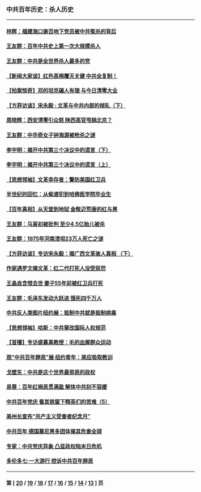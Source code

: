 ### 中共百年历史：杀人历史
---
#### [林辉：福建海口逾百地下党员被中共冤杀的背后](../../pages/nf1176106/n13878946.md?02070430) 
#### [王友群：百年中共史上第一次大规模杀人](../../pages/nf1176106/n13863785.md?02070430) 
#### [王友群：中共是全世界杀人最多的党](../../pages/nf1176106/n13860689.md?02070430) 
#### [【新闻大家谈】红色高棉覆灭关键 中共全复制！](../../pages/nf1176106/n13850222.md?02070430) 
#### [【拍案惊奇】邓的坦克碾人有理 与今日清零大业](../../pages/nf1176106/n13729574.md?02070430) 
#### [【方菲访谈】宋永毅 : 文革与中共内部的倾轧（下）](../../pages/nf1176106/n13486836.md?02070430) 
#### [周晓辉：西安清零引众怒 陕西高官甩锅北京？](../../pages/nf1176106/n13484627.md?02070430) 
#### [王友群：中华奇女子钟海源被枪杀之谜](../../pages/nf1176106/n13430555.md?02070430) 
#### [李宇明：揭开中共第三个决议中的谎言（下）](../../pages/nf1176106/n13389389.md?02070430) 
#### [李宇明：揭开中共第三个决议中的谎言（上）](../../pages/nf1176106/n13388697.md?02070430) 
#### [【思想领袖】文革幸存者：警防美国红卫兵](../../pages/nf1176106/n13339289.md?02070430) 
#### [半世纪的回忆：从偷渡犯到哈佛医学院毕业生](../../pages/nf1176106/n13345328.md?02070430) 
#### [【百年真相】从天堂到地狱 金敬迈荒唐的红与黑](../../pages/nf1176106/n13336995.md?02070430) 
#### [王友群：马寅初被批判 至少4.5亿胎儿被杀](../../pages/nf1176106/n13260313.md?02070430) 
#### [王友群：1975年河南溃坝23万人死亡之谜](../../pages/nf1176106/n13231576.md?02070430) 
#### [【方菲访谈】专访宋永毅：揭广西文革骇人真相 （下）](../../pages/nf1176106/n13209074.md?02070430) 
#### [作家遇罗文揭文革：红二代打死人没受惩罚](../../pages/nf1176106/n13205254.md?02070430) 
#### [王晶垚含恨去世 妻子55年前被红卫兵打死](../../pages/nf1176106/n13203590.md?02070430) 
#### [王友群：毛泽东发动大跃进 饿死四千万人](../../pages/nf1176106/n13177158.md?02070430) 
#### [中共反人类图片纽约展：抵制中共就是抵制病毒](../../pages/nf1176106/n13115371.md?02070430) 
#### [【思想领袖】哈斯：中共窜改国际人权规范](../../pages/nf1176106/n13053647.md?02070430) 
#### [【首播】专访盛慕真教授：毛的血腥群众运动](../../pages/nf1176106/n13091782.md?02070430) 
#### [观“中共百年罪恶”展 纽约青年：美应吸取教训](../../pages/nf1176106/n13085246.md?02070430) 
#### [戈壁东：中共是这个世界最邪恶的政权](../../pages/nf1176106/n13085641.md?02070430) 
#### [易蓉：百年红祸恶贯满盈 解体中共刻不容缓](../../pages/nf1176106/n13084455.md?02070430) 
#### [中共百年党庆 看其铁窗下精英们的苦难（5）](../../pages/nf1176106/n13076766.md?02070430) 
#### [美州长宣布“共产主义受害者纪念月”](../../pages/nf1176106/n13074024.md?02070430) 
#### [中共百年 德国慕尼黑多团体揭其危害全球](../../pages/nf1176106/n13068873.md?02070430) 
#### [专家：中共党庆异象 凸显政权陷末日危机](../../pages/nf1176106/n13067084.md?02070430) 
#### [多伦多七·一大游行 控诉中共百年罪恶](../../pages/nf1176106/n13062043.md?02070430) 

---
#### 第 [ [20](./20.md?02070430) / [19](./19.md?02070430) / [18](./18.md?02070430) / [17](./17.md?02070430) / [16](./16.md?02070430) / [15](./15.md?02070430) / [14](./14.md?02070430) / [13](./13.md?02070430) ] 页
